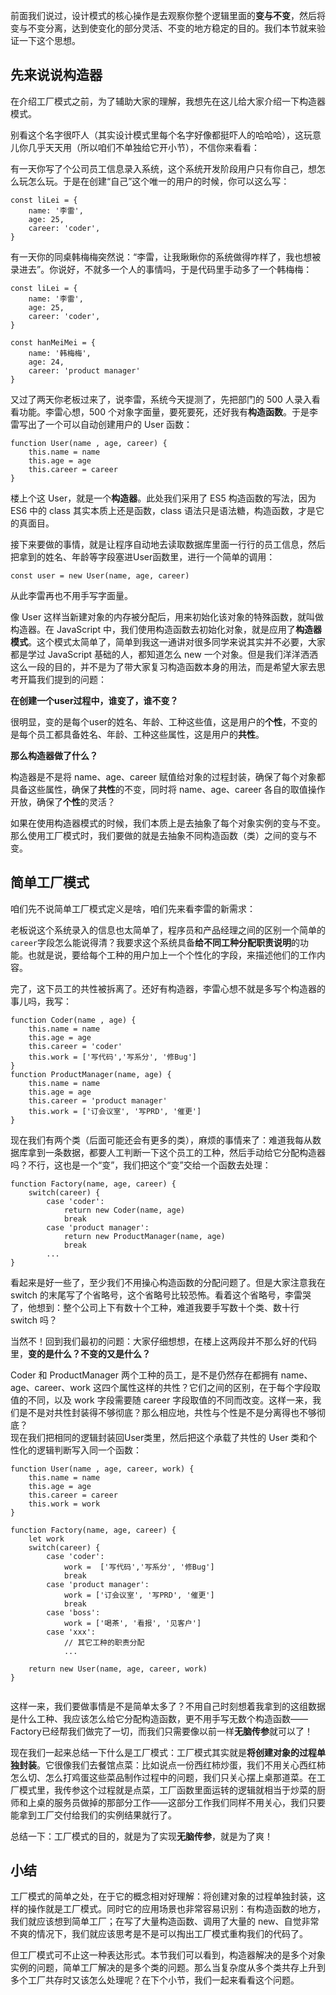 前面我们说过，设计模式的核心操作是去观察你整个逻辑里面的**变与不变**，然后将变与不变分离，达到使变化的部分灵活、不变的地方稳定的目的。我们本节就来验证一下这个思想。

## 先来说说构造器

在介绍工厂模式之前，为了辅助大家的理解，我想先在这儿给大家介绍一下构造器模式。

别看这个名字很吓人（其实设计模式里每个名字好像都挺吓人的哈哈哈），这玩意儿你几乎天天用（所以咱们不单独给它开小节），不信你来看看：

有一天你写了个公司员工信息录入系统，这个系统开发阶段用户只有你自己，想怎么玩怎么玩。于是在创建“自己”这个唯一的用户的时候，你可以这么写：

```
const liLei = {
    name: '李雷',
    age: 25,
    career: 'coder',
}

```

有一天你的同桌韩梅梅突然说：“李雷，让我瞅瞅你的系统做得咋样了，我也想被录进去”。你说好，不就多一个人的事情吗，于是代码里手动多了一个韩梅梅：

```
const liLei = {
    name: '李雷',
    age: 25,
    career: 'coder',
}

const hanMeiMei = {
    name: '韩梅梅',
    age: 24,
    career: 'product manager'
}

```

又过了两天你老板过来了，说李雷，系统今天提测了，先把部门的 500 人录入看看功能。李雷心想，500 个对象字面量，要死要死，还好我有**构造函数**。于是李雷写出了一个可以自动创建用户的 User 函数：

```
function User(name , age, career) {
    this.name = name
    this.age = age
    this.career = career 
}

```

楼上个这 User，就是一个**构造器**。此处我们采用了 ES5 构造函数的写法，因为 ES6 中的 class 其实本质上还是函数，class 语法只是语法糖，构造函数，才是它的真面目。

接下来要做的事情，就是让程序自动地去读取数据库里面一行行的员工信息，然后把拿到的姓名、年龄等字段塞进User函数里，进行一个简单的调用：

```
const user = new User(name, age, career)

```

从此李雷再也不用手写字面量。

像 User 这样当新建对象的内存被分配后，用来初始化该对象的特殊函数，就叫做构造器。在 JavaScript 中，我们使用构造函数去初始化对象，就是应用了**构造器模式**。这个模式太简单了，简单到我这一通讲对很多同学来说其实并不必要，大家都是学过 JavaScript 基础的人，都知道怎么 new 一个对象。但是我们洋洋洒洒这么一段的目的，并不是为了带大家复习构造函数本身的用法，而是希望大家去思考开篇我们提到的问题：

**在创建一个user过程中，谁变了，谁不变？**

很明显，变的是每个user的姓名、年龄、工种这些值，这是用户的**个性**，不变的是每个员工都具备姓名、年龄、工种这些属性，这是用户的**共性**。

**那么构造器做了什么？**

构造器是不是将 name、age、career 赋值给对象的过程封装，确保了每个对象都具备这些属性，确保了**共性**的不变，同时将 name、age、career 各自的取值操作开放，确保了**个性**的灵活？

如果在使用构造器模式的时候，我们本质上是去抽象了每个对象实例的变与不变。那么使用工厂模式时，我们要做的就是去抽象不同构造函数（类）之间的变与不变。

## 简单工厂模式

咱们先不说简单工厂模式定义是啥，咱们先来看李雷的新需求：

老板说这个系统录入的信息也太简单了，程序员和产品经理之间的区别一个简单的`career`字段怎么能说得清？我要求这个系统具备**给不同工种分配职责说明**的功能。也就是说，要给每个工种的用户加上一个个性化的字段，来描述他们的工作内容。

完了，这下员工的共性被拆离了。还好有构造器，李雷心想不就是多写个构造器的事儿吗，我写：

```
function Coder(name , age) {
    this.name = name
    this.age = age
    this.career = 'coder' 
    this.work = ['写代码','写系分', '修Bug']
}
function ProductManager(name, age) {
    this.name = name 
    this.age = age
    this.career = 'product manager'
    this.work = ['订会议室', '写PRD', '催更']
}

```

现在我们有两个类（后面可能还会有更多的类），麻烦的事情来了：难道我每从数据库拿到一条数据，都要人工判断一下这个员工的工种，然后手动给它分配构造器吗？不行，这也是一个“变”，我们把这个“变”交给一个函数去处理：

```
function Factory(name, age, career) {
    switch(career) {
        case 'coder':
            return new Coder(name, age) 
            break
        case 'product manager':
            return new ProductManager(name, age)
            break
        ...
}

```

看起来是好一些了，至少我们不用操心构造函数的分配问题了。但是大家注意我在 switch 的末尾写了个省略号，这个省略号比较恐怖。看着这个省略号，李雷哭了，他想到：整个公司上下有数十个工种，难道我要手写数十个类、数十行 switch 吗？

当然不！回到我们最初的问题：大家仔细想想，在楼上这两段并不那么好的代码里，**变的是什么？不变的又是什么？**

Coder 和 ProductManager 两个工种的员工，是不是仍然存在都拥有 name、age、career、work 这四个属性这样的共性？它们之间的区别，在于每个字段取值的不同，以及 work 字段需要随 career 字段取值的不同而改变。这样一来，我们是不是对共性封装得不够彻底？那么相应地，共性与个性是不是分离得也不够彻底？  
现在我们把相同的逻辑封装回User类里，然后把这个承载了共性的 User 类和个性化的逻辑判断写入同一个函数：

```
function User(name , age, career, work) {
    this.name = name
    this.age = age
    this.career = career 
    this.work = work
}

function Factory(name, age, career) {
    let work
    switch(career) {
        case 'coder':
            work =  ['写代码','写系分', '修Bug'] 
            break
        case 'product manager':
            work = ['订会议室', '写PRD', '催更']
            break
        case 'boss':
            work = ['喝茶', '看报', '见客户']
        case 'xxx':
            // 其它工种的职责分配
            ...
            
    return new User(name, age, career, work)
}


```

这样一来，我们要做事情是不是简单太多了？不用自己时刻想着我拿到的这组数据是什么工种、我应该怎么给它分配构造函数，更不用手写无数个构造函数——Factory已经帮我们做完了一切，而我们只需要像以前一样**无脑传参**就可以了！

现在我们一起来总结一下什么是工厂模式：工厂模式其实就是**将创建对象的过程单独封装**。它很像我们去餐馆点菜：比如说点一份西红柿炒蛋，我们不用关心西红柿怎么切、怎么打鸡蛋这些菜品制作过程中的问题，我们只关心摆上桌那道菜。在工厂模式里，我传参这个过程就是点菜，工厂函数里面运转的逻辑就相当于炒菜的厨师和上桌的服务员做掉的那部分工作——这部分工作我们同样不用关心，我们只要能拿到工厂交付给我们的实例结果就行了。

总结一下：工厂模式的目的，就是为了实现**无脑传参**，就是为了爽！

## 小结

工厂模式的简单之处，在于它的概念相对好理解：将创建对象的过程单独封装，这样的操作就是工厂模式。同时它的应用场景也非常容易识别：有构造函数的地方，我们就应该想到简单工厂；在写了大量构造函数、调用了大量的 new、自觉非常不爽的情况下，我们就应该思考是不是可以掏出工厂模式重构我们的代码了。

但工厂模式可不止这一种表达形式。本节我们可以看到，构造器解决的是多个对象实例的问题，简单工厂解决的是多个类的问题。那么当复杂度从多个类共存上升到多个工厂共存时又该怎么处理呢？在下个小节，我们一起来看看这个问题。